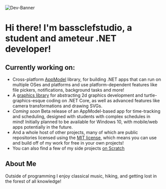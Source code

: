 ![Dev-Banner](https://user-images.githubusercontent.com/51424093/117215958-06dd4f00-adcd-11eb-811b-16caf3cf5613.png)

# Hi there! I'm bassclefstudio, a student and ameteur .NET developer!

## Currently working on:
 - Cross-platform [AppModel](https://github.com/bassclefstudio/AppModel) library, for building .NET apps that can run on multiple OSes and platforms and use platform-dependent features like file pickers, notifications, background tasks and more!
 - A [graphics library](https://github.com/bassclefstudio/Graphics-Libraries) for abstracting 2d graphics development and turtle-graphics-esque coding on .NET Core, as well as advanced features like camera transformations and drawing SVGs.
 - *Coming soon* Beta release of an AppModel-based app for time-tracking and scheduling, designed with students with complex schedules in mind! Initially planned to be available for Windows 10, with mobile/web apps potentially in the future.
 - And a whole host of other projects, many of which are public repositories licensed using the [MIT license](https://choosealicense.com/licenses/mit/), which means you can use and build off of my work for free in your own projects!
 - You can also find a few of my side projects [on Scratch](https://scratch.mit.edu/users/bassclefstudio/)

## About Me
Outside of programming I enjoy classical music, hiking, and getting lost in the forest of all knowledge!
